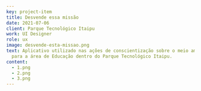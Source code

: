 ```yaml
---
key: project-item
title: Desvende essa missão
date: 2021-07-06
client: Parque Tecnológico Itaipu
work: UI Designer
role: ux
image: desvende-esta-missao.png
text: Aplicativo utilizado nas ações de conscientização sobre o meio ambiente
  para a área de Educação dentro do Parque Tecnológico Itaipu.
content:
  - 1.png
  - 2.png
  - 3.png
---
```

